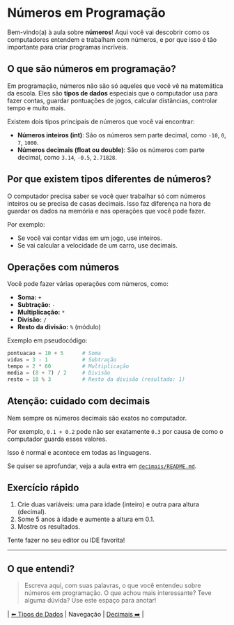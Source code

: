# Números em Programação

Bem-vindo(a) à aula sobre **números**! Aqui você vai descobrir como os computadores entendem e trabalham com números, e por que isso é tão importante para criar programas incríveis.

## O que são números em programação?

Em programação, números não são só aqueles que você vê na matemática da escola. Eles são **tipos de dados** especiais que o computador usa para fazer contas, guardar pontuações de jogos, calcular distâncias, controlar tempo e muito mais.

Existem dois tipos principais de números que você vai encontrar:

- **Números inteiros (int)**: São os números sem parte decimal, como `-10`, `0`, `7`, `1000`.
- **Números decimais (float ou double)**: São os números com parte decimal, como `3.14`, `-0.5`, `2.71828`.

## Por que existem tipos diferentes de números?

O computador precisa saber se você quer trabalhar só com números inteiros ou se precisa de casas decimais. Isso faz diferença na hora de guardar os dados na memória e nas operações que você pode fazer.

Por exemplo:

- Se você vai contar vidas em um jogo, use inteiros.
- Se vai calcular a velocidade de um carro, use decimais.

## Operações com números

Você pode fazer várias operações com números, como:

- **Soma:** `+`
- **Subtração:** `-`
- **Multiplicação:** `*`
- **Divisão:** `/`
- **Resto da divisão:** `%` (módulo)

Exemplo em pseudocódigo:

```python
pontuacao = 10 + 5      # Soma
vidas = 3 - 1           # Subtração
tempo = 2 * 60          # Multiplicação
media = (8 + 7) / 2     # Divisão
resto = 10 % 3          # Resto da divisão (resultado: 1)
```

## Atenção: cuidado com decimais

Nem sempre os números decimais são exatos no computador.

Por exemplo, `0.1 + 0.2` pode não ser exatamente `0.3` por causa de como o computador guarda esses valores.

Isso é normal e acontece em todas as linguagens.

Se quiser se aprofundar, veja a aula extra em [`decimais/README.md`](./decimais/README.md).

## Exercício rápido

1. Crie duas variáveis: uma para idade (inteiro) e outra para altura (decimal).
2. Some 5 anos à idade e aumente a altura em 0.1.
3. Mostre os resultados.

Tente fazer no seu editor ou IDE favorita!

---

## O que entendi?

> Escreva aqui, com suas palavras, o que você entendeu sobre números em programação. O que achou mais interessante? Teve alguma dúvida? Use este espaço para anotar!

| [⬅️ Tipos de Dados](../README.md) | Navegação | [Decimais ➡️](./decimais/README.md) |
